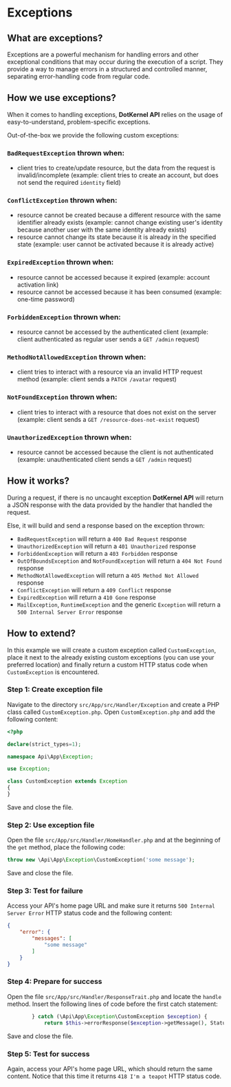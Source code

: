 # Exceptions

## What are exceptions?

Exceptions are a powerful mechanism for handling errors and other exceptional conditions that may occur during the execution of a script.
They provide a way to manage errors in a structured and controlled manner, separating error-handling code from regular code.

## How we use exceptions?

When it comes to handling exceptions, **DotKernel API** relies on the usage of easy-to-understand, problem-specific exceptions.

Out-of-the-box we provide the following custom exceptions:

### `BadRequestException` thrown when:

* client tries to create/update resource, but the data from the request is invalid/incomplete (example: client tries to create an account, but does not send the required `identity` field)
 
### `ConflictException` thrown when:

* resource cannot be created because a different resource with the same identifier already exists (example: cannot change existing user's identity because another user with the same identity already exists)
* resource cannot change its state because it is already in the specified state (example: user cannot be activated because it is already active)

### `ExpiredException` thrown when:

* resource cannot be accessed because it expired (example: account activation link)
* resource cannot be accessed because it has been consumed (example: one-time password)

### `ForbiddenException` thrown when:

* resource cannot be accessed by the authenticated client (example: client authenticated as regular user sends a `GET /admin` request)

### `MethodNotAllowedException` thrown when:

* client tries to interact with a resource via an invalid HTTP request method (example: client sends a `PATCH /avatar` request)

### `NotFoundException` thrown when:

* client tries to interact with a resource that does not exist on the server (example: client sends a `GET /resource-does-not-exist` request)

### `UnauthorizedException` thrown when:

* resource cannot be accessed because the client is not authenticated (example: unauthenticated client sends a `GET /admin` request)

## How it works?

During a request, if there is no uncaught exception **DotKernel API** will return a JSON response with the data provided by the handler that handled the request.

Else, it will build and send a response based on the exception thrown:

* `BadRequestException` will return a `400 Bad Request` response
* `UnauthorizedException` will return a `401 Unauthorized` response
* `ForbiddenException` will return a `403 Forbidden` response
* `OutOfBoundsException` and `NotFoundException` will return a `404 Not Found` response
* `MethodNotAllowedException` will return a `405 Method Not Allowed` response
* `ConflictException` will return a `409 Conflict` response
* `ExpiredException` will return a `410 Gone` response
* `MailException`, `RuntimeException` and the generic `Exception` will return a `500 Internal Server Error` response

## How to extend?

In this example we will create a custom exception called `CustomException`, place it next to the already existing custom exceptions (you can use your preferred location) and finally return a custom HTTP status code when `CustomException` is encountered.

### Step 1: Create exception file

Navigate to the directory `src/App/src/Handler/Exception` and create a PHP class called `CustomException.php`.
Open `CustomException.php` and add the following content:

```php
<?php

declare(strict_types=1);

namespace Api\App\Exception;

use Exception;

class CustomException extends Exception
{
}
```

Save and close the file.

### Step 2: Use exception file

Open the file `src/App/src/Handler/HomeHandler.php` and at the beginning of the `get` method, place the following code:

```php
throw new \Api\App\Exception\CustomException('some message');
```

Save and close the file.

### Step 3: Test for failure

Access your API's home page URL and make sure it returns `500 Internal Server Error` HTTP status code and the following content:

```json
{
    "error": {
        "messages": [
            "some message"
        ]
    }
}
```

### Step 4: Prepare for success

Open the file `src/App/src/Handler/ResponseTrait.php` and locate the `handle` method.
Insert the following lines of code before the first catch statement:

```php
        } catch (\Api\App\Exception\CustomException $exception) {
            return $this->errorResponse($exception->getMessage(), StatusCodeInterface::STATUS_IM_A_TEAPOT);
```

Save and close the file.

### Step 5: Test for success

Again, access your API's home page URL, which should return the same content.
Notice that this time it returns `418 I'm a teapot` HTTP status code.
